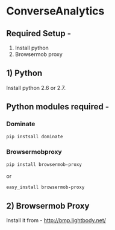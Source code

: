 ConverseAnalytics
=================

## Required Setup -
1. Install python
2. Browsermob proxy


## 1) Python
  Install python 2.6 or 2.7.
## Python modules required - 
### Dominate
```sh
pip instsall dominate
```
### Browsermobproxy
```sh
pip install browsermob-proxy
```
or 
```sh
easy_install browsermob-proxy
```

## 2) Browsermob Proxy
   Install it from - http://bmp.lightbody.net/
